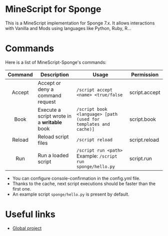# MineScript for Sponge
This is a MineScript implementation for Sponge 7.x.
It allows interactions with Vanilla and Mods using languages like Python, Ruby, R...

# Commands
Here is a list of MineScript-Sponge's commands:

| Command   | Description                                   | Usage                                                           | Permission    |
| :-------: | --------------------------------------------- | --------------------------------------------------------------- | ------------- |
| Accept    | Accept or deny a command request              | `/script accept <name> <true/false`                             | script.accept |
| Book      | Execute a script wrote in a **writable** book | `/script book <language> [path (used for templates and cache)]` | script.book   |
| Reload    | Reload script files                           | `/script reload`                                                | script.reload |
| Run       | Run a loaded script                           | `/script run <path>` Example: `/script run sponge/hello.py`     | script.run    |

- You can configure console-confirmation in the config.yml file.
- Thanks to the cache, next script executions should be faster than the first one.
- An example script `sponge/hello.py` is present by default.

# Useful links
- [Global project](../README.md)